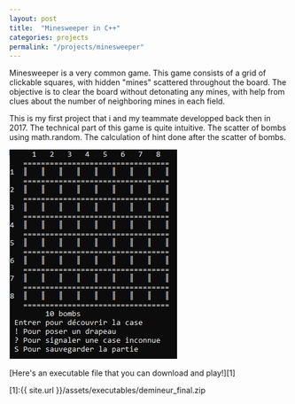 ```yaml
---
layout: post
title:  "Minesweeper in C++"
categories: projects
permalink: "/projects/minesweeper"
---
```

Minesweeper is a very common game. This game consists of a grid of clickable squares, with hidden "mines" scattered throughout the board. The objective is to clear the board without detonating any mines, with help from clues about the number of neighboring mines in each field.

This is my first project that i and my teammate developped back then in 2017. The technical part of this game is quite intuitive. The scatter of bombs using math.random. The calculation of hint done after the scatter of bombs. 


![image tooltip here](/assets/images/minesweeper.jpg)


[Here's an executable file that you can download and play!][1]

[1]:{{ site.url }}/assets/executables/demineur_final.zip
